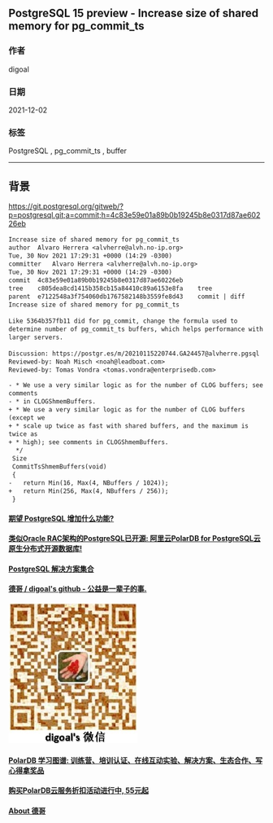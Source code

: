 ## PostgreSQL 15 preview - Increase size of shared memory for pg_commit_ts  
                  
### 作者                  
digoal                  
                  
### 日期                  
2021-12-02                 
                  
### 标签               
PostgreSQL , pg_commit_ts , buffer        
                
----                
                
## 背景       
https://git.postgresql.org/gitweb/?p=postgresql.git;a=commit;h=4c83e59e01a89b0b19245b8e0317d87ae60226eb  
  
  
```  
Increase size of shared memory for pg_commit_ts  
author	Alvaro Herrera <alvherre@alvh.no-ip.org>	  
Tue, 30 Nov 2021 17:29:31 +0000 (14:29 -0300)  
committer	Alvaro Herrera <alvherre@alvh.no-ip.org>	  
Tue, 30 Nov 2021 17:29:31 +0000 (14:29 -0300)  
commit	4c83e59e01a89b0b19245b8e0317d87ae60226eb  
tree	c805dea8cd1415b358cb15a84410c89a6153e8fa	tree  
parent	e7122548a3f754060db1767582148b3559fe8d43	commit | diff  
Increase size of shared memory for pg_commit_ts  
  
Like 5364b357fb11 did for pg_commit, change the formula used to  
determine number of pg_commit_ts buffers, which helps performance with  
larger servers.  
  
Discussion: https://postgr.es/m/20210115220744.GA24457@alvherre.pgsql  
Reviewed-by: Noah Misch <noah@leadboat.com>  
Reviewed-by: Tomas Vondra <tomas.vondra@enterprisedb.com>  
```  
  
  
```  
- * We use a very similar logic as for the number of CLOG buffers; see comments  
- * in CLOGShmemBuffers.  
+ * We use a very similar logic as for the number of CLOG buffers (except we  
+ * scale up twice as fast with shared buffers, and the maximum is twice as  
+ * high); see comments in CLOGShmemBuffers.  
  */  
 Size  
 CommitTsShmemBuffers(void)  
 {  
-   return Min(16, Max(4, NBuffers / 1024));  
+   return Min(256, Max(4, NBuffers / 256));  
 }  
```  
  
  
#### [期望 PostgreSQL 增加什么功能?](https://github.com/digoal/blog/issues/76 "269ac3d1c492e938c0191101c7238216")
  
  
#### [类似Oracle RAC架构的PostgreSQL已开源: 阿里云PolarDB for PostgreSQL云原生分布式开源数据库!](https://github.com/ApsaraDB/PolarDB-for-PostgreSQL "57258f76c37864c6e6d23383d05714ea")
  
  
#### [PostgreSQL 解决方案集合](https://yq.aliyun.com/topic/118 "40cff096e9ed7122c512b35d8561d9c8")
  
  
#### [德哥 / digoal's github - 公益是一辈子的事.](https://github.com/digoal/blog/blob/master/README.md "22709685feb7cab07d30f30387f0a9ae")
  
  
![digoal's wechat](../pic/digoal_weixin.jpg "f7ad92eeba24523fd47a6e1a0e691b59")
  
  
#### [PolarDB 学习图谱: 训练营、培训认证、在线互动实验、解决方案、生态合作、写心得拿奖品](https://www.aliyun.com/database/openpolardb/activity "8642f60e04ed0c814bf9cb9677976bd4")
  
  
#### [购买PolarDB云服务折扣活动进行中, 55元起](https://www.aliyun.com/activity/new/polardb-yunparter?userCode=bsb3t4al "e0495c413bedacabb75ff1e880be465a")
  
  
#### [About 德哥](https://github.com/digoal/blog/blob/master/me/readme.md "a37735981e7704886ffd590565582dd0")
  

